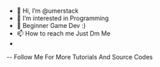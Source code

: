 - 👋 Hi, I’m @umerstack
- 👀 I’m interested in Programming
- 🌱 Beginner Game Dev :)
- 📫 How to reach me Just Dm Me 
- 
-- Follow Me For More Tutorials And Source Codes
